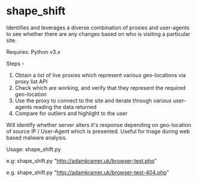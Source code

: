 # shape_shift

Identifies and leverages a diverse combination of proxies and user-agents to see whether there are any changes based on who is visiting a particular site.

Requires: Python v3.x

Steps -
1. Obtain a list of live proxies which represent various geo-locations via proxy list API
2. Check which are working, and verify that they represent the required geo-location
3. Use the proxy to connect to the site and iterate through various user-agents reading the data returned
4. Compare for outliers and highlight to the user

Will identify whether server alters it's response depending on geo-location of source IP / User-Agent which is presented.
Useful for triage during web based malware analysis.

Usage: shape_shift.py <url>
  
e.g: shape_shift.py "http://adamkramer.uk/browser-test.php"
  
e.g. shape_shift.py "http://adamkramer.uk/browser-test-404.php"
  
  
